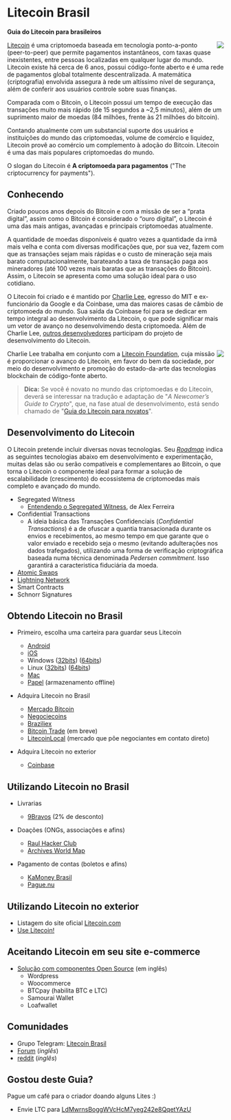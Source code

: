 # Litecoin Brasil
**Guia do Litecoin para brasileiros**

<img align="right" src="https://raw.githubusercontent.com/rsandrade/litecoin-br/master/img/256px-Full_Logo_L.png"> [Litecoin](https://litecoin.com/pt/) é uma criptomoeda baseada em tecnologia ponto-a-ponto (peer-to-peer) que permite pagamentos instantâneos, com taxas quase inexistentes, entre pessoas localizadas em qualquer lugar do mundo. Litecoin existe há cerca de 6 anos, possui código-fonte aberto e é uma rede de pagamentos global totalmente descentralizada. A matemática (criptografia) envolvida assegura à rede um altíssimo nível de segurança, além de conferir aos usuários controle sobre suas finanças.

Comparada com o Bitcoin, o Litecoin possui um tempo de execução das transações muito mais rápido (de 15 segundos a ~2,5 minutos), além de um suprimento maior de moedas (84 milhões, frente às 21 milhões do bitcoin).

Contando atualmente com um substancial suporte dos usuários e instituições do mundo das criptomoedas, volume de comércio e 
liquidez, Litecoin provê ao comércio um complemento à adoção do Bitcoin. Litecoin é uma das mais populares criptomoedas do mundo.

O slogan do Litecoin é **A criptomoeda para pagamentos** ("The criptocurrency for payments").

## Conhecendo

Criado poucos anos depois do Bitcoin e com a missão de ser a “prata digital”, assim como o Bitcoin é considerado o “ouro digital”, o Litecoin é uma das mais antigas, avançadas e principais criptomoedas atualmente.

A quantidade de moedas disponíveis é quatro vezes a quantidade da irmã mais velha e conta com diversas modificações que, por sua vez, fazem com que as transações sejam mais rápidas e o custo de mineração seja mais barato computacionalmente, barateando a taxa de transação paga aos mineradores (até 100 vezes mais baratas que as transações do Bitcoin). Assim, o Litecoin se apresenta como uma solução ideal para o uso cotidiano.

O Litecoin foi criado e é mantido por [Charlie Lee](https://www.twitter.com/SatoshiLite), egresso do MIT e ex-funcionário da Google e da Coinbase, uma das maiores casas de câmbio de criptomoeda do mundo. Sua saída da Coinbase foi para se dedicar em tempo integral ao desenvolvimento da Litecoin, o que pode significar mais um vetor de avanço no desenvolvimendo desta criptomoeda. Além de Charlie Lee, [outros desenvolvedores](https://litecoincore.org/) participam do projeto de desenvolvimento do Litecoin.

<img align="right" src="https://raw.githubusercontent.com/rsandrade/litecoin-br/master/img/LitecoinFoundation.png"> Charlie Lee trabalha em conjunto com a [Litecoin Foundation](https://litecoin-foundation.org/), cuja missão é proporcionar o avanço do Litecoin, em favor do bem da sociedade, por meio do desenvolvimento e promoção do estado-da-arte das tecnologias blockchain de código-fonte aberto. 

> **Dica:** Se você é novato no mundo das criptomoedas e do Litecoin, deverá se interessar na tradução e adaptação de "*A Newcomer’s Guide to Crypto*", que, na fase atual de desenvolvimento, está sendo chamado de "[Guia do Litecoin para novatos](Guia/Readme.md)".

## Desenvolvimento do Litecoin

O Litecoin pretende incluir diversas novas tecnologias. Seu [_Roadmap_](https://litecoincore.org/) indica as seguintes tecnologias abaixo em desenvolvimento e experimentação, muitas delas são ou serão compatíveis e complementares ao Bitcoin, o que torna o Litecoin o componente ideal para formar a solução de escalabilidade (crescimento) do ecossistema de criptomoedas mais completo e avançado do mundo.

- Segregated Witness
  - [Entendendo o Segregated Witness](https://medium.com/@allexferreira/entendendo-o-segregated-witness-e82a87b555b0), de Alex Ferreira
- Confidential Transactions
  - A ideia básica das Transações Confidenciais (_Confidential Transactions_) é a de ofuscar a quantia transacionada durante os envios e recebimentos, ao mesmo tempo em que garante que o valor enviado e recebido seja o mesmo (evitando adulterações nos dados trafegados), utilizando uma forma de verificação criptográfica baseada numa técnica denominada _Pedersen commitment_. Isso garantirá a caracteristica fiduciária da moeda.
- [Atomic Swaps](https://twitter.com/ricsodre/status/936763212955115520)
- [Lightning Network](https://br.cointelegraph.com/explained/lightning-network-explained)
- Smart Contracts
- Schnorr Signatures

## Obtendo Litecoin no Brasil

- Primeiro, escolha uma carteira para guardar seus Litecoin
  - [Android](https://play.google.com/store/apps/details?id=com.loafwallet&hl=pt_BR)
  - [iOS](https://itunes.apple.com/us/app/loafwallet/id1119332592)
  - Windows
      ([32bits](https://download.litecoin.org/litecoin-0.14.2/win/litecoin-0.14.2-win32-setup.exe))
      ([64bits](https://download.litecoin.org/litecoin-0.14.2/win/litecoin-0.14.2-win64-setup.exe))
  - Linux
      ([32bits](https://download.litecoin.org/litecoin-0.14.2/linux/litecoin-0.14.2-i686-pc-linux-gnu.tar.gz))
      ([64bits](https://download.litecoin.org/litecoin-0.14.2/linux/litecoin-0.14.2-x86_64-linux-gnu.tar.gz))
  - [Mac](https://download.litecoin.org/litecoin-0.14.2/osx/litecoin-0.14.2-osx.dmg)
  - [Papel](http://www.liteaddress.org/) (armazenamento offline)

- Adquira Litecoin no Brasil
  - [Mercado Bitcoin](https://www.mercadobitcoin.com.br/)
  - [Negociecoins](https://www.negociecoins.com.br)
  - [Braziliex](https://braziliex.com)
  - [Bitcoin Trade](https://www.bitcointrade.com.br) (em breve)
  - [LitecoinLocal](https://www.litecoinlocal.net/) (mercado que põe negociantes em contato direto)

- Adquira Litecoin no exterior
  - [Coinbase](https://www.coinbase.com/join/56d858f89e70240c8100052a)

## Utilizando Litecoin no Brasil

- Livrarias
  - [9Bravos](http://www.9bravos.com.br/loja) (2% de desconto)
  
- Doações (ONGs, associações e afins)
  - [Raul Hacker Club](https://www.raulhc.cc)
  - [Archives World Map](https://map.arquivista.net)

- Pagamento de contas (boletos e afins)
  - [KaMoney Brasil](https://www.kamoney.com.br)
  - [Pague.nu](https://pague.nu)

## Utilizando Litecoin no exterior
- Listagem do site oficial [Litecoin.com](https://litecoin.com/services#merchants)
- [Use Litecoin!](http://www.uselitecoin.info)

## Aceitando Litecoin em seu site e-commerce

- [Solução com componentes Open Source](ColchaDeRetalhos.md) (em inglês)
  - Wordpress
  - Woocommerce
  - BTCpay (habilita BTC e LTC)
  - Samourai Wallet
  - Loafwallet

## Comunidades

- Grupo Telegram: [Litecoin Brasil](https://t.me/litecoinbr)
- [Forum](https://litecointalk.org/) (*inglês*)
- [reddit](http://www.reddit.com/r/litecoin) (*inglês*)

## Gostou deste Guia?

Pague um café para o criador doando alguns Lites :)
- Envie LTC para [LdMwrnsBoggWVcHcM7yeg242e8QqetYAzU](https://live.blockcypher.com/ltc/address/LdMwrnsBoggWVcHcM7yeg242e8QqetYAzU/)
